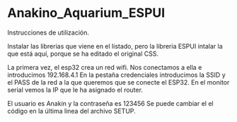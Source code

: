 # Anakino_Aquarium_ESPUI

Instrucciones de utilización.

Instalar las librerias que viene en el listado, pero la libreria ESPUI intalar la que está aquí, porque se ha editado el original CSS.

La primera vez, el esp32 crea un red wifi. Nos conectamos a ella e introducimos 192.168.4.1 
En la pestaña credenciales introducimos la SSID y el PASS de la red a la que queremos que se conecte el ESP32.
En el monitor serial vemos la IP que le ha asignado el router.

El usuario es Anakin y la contraseña es 123456 Se puede cambiar el el código en la última linea del archivo SETUP.

